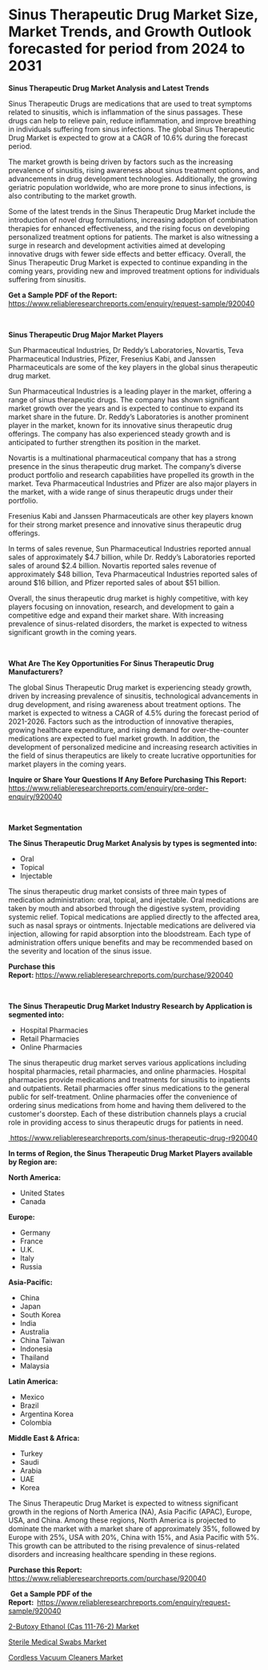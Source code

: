 <p><h1>Sinus Therapeutic Drug Market Size, Market Trends, and Growth Outlook forecasted for period from 2024 to 2031</h1></p><p><strong>Sinus Therapeutic Drug Market Analysis and Latest Trends</strong></p>
<p><p>Sinus Therapeutic Drugs are medications that are used to treat symptoms related to sinusitis, which is inflammation of the sinus passages. These drugs can help to relieve pain, reduce inflammation, and improve breathing in individuals suffering from sinus infections. The global Sinus Therapeutic Drug Market is expected to grow at a CAGR of 10.6% during the forecast period.</p><p>The market growth is being driven by factors such as the increasing prevalence of sinusitis, rising awareness about sinus treatment options, and advancements in drug development technologies. Additionally, the growing geriatric population worldwide, who are more prone to sinus infections, is also contributing to the market growth. </p><p>Some of the latest trends in the Sinus Therapeutic Drug Market include the introduction of novel drug formulations, increasing adoption of combination therapies for enhanced effectiveness, and the rising focus on developing personalized treatment options for patients. The market is also witnessing a surge in research and development activities aimed at developing innovative drugs with fewer side effects and better efficacy. Overall, the Sinus Therapeutic Drug Market is expected to continue expanding in the coming years, providing new and improved treatment options for individuals suffering from sinusitis.</p></p>
<p><strong>Get a Sample PDF of the Report:&nbsp;</strong> <a href="https://www.reliableresearchreports.com/enquiry/request-sample/920040">https://www.reliableresearchreports.com/enquiry/request-sample/920040</a></p>
<p>&nbsp;</p>
<p><strong>Sinus Therapeutic Drug Major Market Players</strong></p>
<p><p>Sun Pharmaceutical Industries, Dr Reddy’s Laboratories, Novartis, Teva Pharmaceutical Industries, Pfizer, Fresenius Kabi, and Janssen Pharmaceuticals are some of the key players in the global sinus therapeutic drug market.</p><p>Sun Pharmaceutical Industries is a leading player in the market, offering a range of sinus therapeutic drugs. The company has shown significant market growth over the years and is expected to continue to expand its market share in the future. Dr. Reddy’s Laboratories is another prominent player in the market, known for its innovative sinus therapeutic drug offerings. The company has also experienced steady growth and is anticipated to further strengthen its position in the market.</p><p>Novartis is a multinational pharmaceutical company that has a strong presence in the sinus therapeutic drug market. The company’s diverse product portfolio and research capabilities have propelled its growth in the market. Teva Pharmaceutical Industries and Pfizer are also major players in the market, with a wide range of sinus therapeutic drugs under their portfolio.</p><p>Fresenius Kabi and Janssen Pharmaceuticals are other key players known for their strong market presence and innovative sinus therapeutic drug offerings.</p><p>In terms of sales revenue, Sun Pharmaceutical Industries reported annual sales of approximately $4.7 billion, while Dr. Reddy’s Laboratories reported sales of around $2.4 billion. Novartis reported sales revenue of approximately $48 billion, Teva Pharmaceutical Industries reported sales of around $16 billion, and Pfizer reported sales of about $51 billion.</p><p>Overall, the sinus therapeutic drug market is highly competitive, with key players focusing on innovation, research, and development to gain a competitive edge and expand their market share. With increasing prevalence of sinus-related disorders, the market is expected to witness significant growth in the coming years.</p></p>
<p>&nbsp;</p>
<p><strong>What Are The Key Opportunities For Sinus Therapeutic Drug Manufacturers?</strong></p>
<p><p>The global Sinus Therapeutic Drug market is experiencing steady growth, driven by increasing prevalence of sinusitis, technological advancements in drug development, and rising awareness about treatment options. The market is expected to witness a CAGR of 4.5% during the forecast period of 2021-2026. Factors such as the introduction of innovative therapies, growing healthcare expenditure, and rising demand for over-the-counter medications are expected to fuel market growth. In addition, the development of personalized medicine and increasing research activities in the field of sinus therapeutics are likely to create lucrative opportunities for market players in the coming years.</p></p>
<p><strong>Inquire or Share Your Questions If Any Before Purchasing This Report:</strong> <a href="https://www.reliableresearchreports.com/enquiry/pre-order-enquiry/920040">https://www.reliableresearchreports.com/enquiry/pre-order-enquiry/920040</a></p>
<p>&nbsp;</p>
<p><strong>Market Segmentation</strong></p>
<p><strong>The Sinus Therapeutic Drug Market Analysis by types is segmented into:</strong></p>
<p><ul><li>Oral</li><li>Topical</li><li>Injectable</li></ul></p>
<p><p>The sinus therapeutic drug market consists of three main types of medication administration: oral, topical, and injectable. Oral medications are taken by mouth and absorbed through the digestive system, providing systemic relief. Topical medications are applied directly to the affected area, such as nasal sprays or ointments. Injectable medications are delivered via injection, allowing for rapid absorption into the bloodstream. Each type of administration offers unique benefits and may be recommended based on the severity and location of the sinus issue.</p></p>
<p><strong>Purchase this Report:&nbsp;</strong><a href="https://www.reliableresearchreports.com/purchase/920040">https://www.reliableresearchreports.com/purchase/920040</a></p>
<p>&nbsp;</p>
<p><strong>The Sinus Therapeutic Drug Market Industry Research by Application is segmented into:</strong></p>
<p><ul><li>Hospital Pharmacies</li><li>Retail Pharmacies</li><li>Online Pharmacies</li></ul></p>
<p><p>The sinus therapeutic drug market serves various applications including hospital pharmacies, retail pharmacies, and online pharmacies. Hospital pharmacies provide medications and treatments for sinusitis to inpatients and outpatients. Retail pharmacies offer sinus medications to the general public for self-treatment. Online pharmacies offer the convenience of ordering sinus medications from home and having them delivered to the customer's doorstep. Each of these distribution channels plays a crucial role in providing access to sinus therapeutic drugs for patients in need.</p></p>
<p><a href="https://www.reliableresearchreports.com/sinus-therapeutic-drug-r920040">&nbsp;https://www.reliableresearchreports.com/sinus-therapeutic-drug-r920040</a></p>
<p><strong>In terms of Region, the Sinus Therapeutic Drug Market Players available by Region are:</strong></p>
<p>
    <p> <strong> North America: </strong>
        <ul>
            <li>United States</li>
            <li>Canada</li>
        </ul>
        </p> 
    <p> <strong> Europe: </strong>
        <ul>
            <li>Germany</li>
            <li>France</li>
            <li>U.K.</li>
            <li>Italy</li>
            <li>Russia</li>
        </ul>
        </p> 
    <p> <strong> Asia-Pacific: </strong>
        <ul>
            <li>China</li>
            <li>Japan</li>
            <li>South Korea</li>
            <li>India</li>
            <li>Australia</li>
            <li>China Taiwan</li>
            <li>Indonesia</li>
            <li>Thailand</li>
            <li>Malaysia</li>
        </ul>
        </p> 
    <p> <strong> Latin America: </strong>
        <ul>
            <li>Mexico</li>
            <li>Brazil</li>
            <li>Argentina Korea</li>
            <li>Colombia</li>
        </ul>
        </p> 
    <p> <strong> Middle East & Africa: </strong>
        <ul>
            <li>Turkey</li>
            <li>Saudi</li>
            <li>Arabia</li>
            <li>UAE</li>
            <li>Korea</li>
        </ul>
    </p>
    </p>
<p><p>The Sinus Therapeutic Drug Market is expected to witness significant growth in the regions of North America (NA), Asia Pacific (APAC), Europe, USA, and China. Among these regions, North America is projected to dominate the market with a market share of approximately 35%, followed by Europe with 25%, USA with 20%, China with 15%, and Asia Pacific with 5%. This growth can be attributed to the rising prevalence of sinus-related disorders and increasing healthcare spending in these regions.</p></p>
<p><strong>Purchase this Report: </strong><a href="https://www.reliableresearchreports.com/purchase/920040">https://www.reliableresearchreports.com/purchase/920040</a></p>
<p>&nbsp;<strong>Get a Sample PDF of the Report:&nbsp;&nbsp;</strong><a href="https://www.reliableresearchreports.com/enquiry/request-sample/920040">https://www.reliableresearchreports.com/enquiry/request-sample/920040</a></p>
<p><strong></strong></p>
<p><p><a href="https://www.linkedin.com/pulse/2-butoxy-ethanol-cas-111-76-2-industry-analysis-report-its-fpcfe?trackingId=c0jxvITT0g27ISMIRzCkWQ%3D%3D">2-Butoxy Ethanol (Cas 111-76-2) Market</a></p><p><a href="https://www.linkedin.com/pulse/sterile-medical-swabs-market-analysis-report-global-insights-mojqe?trackingId=dLFcLra%2FQsbJbi1n7RdIhw%3D%3D">Sterile Medical Swabs Market</a></p><p><a href="https://www.linkedin.com/pulse/cordless-vacuum-cleaners-market-outlook-complete-industry-mkk8e?trackingId=xncVXx6Wcad5U%2BvcXeL%2BCQ%3D%3D">Cordless Vacuum Cleaners Market</a></p></p>